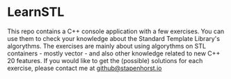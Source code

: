 # LearnSTL
This repo contains a C++ console application with a few exercises.
You can use them to check your knowledge about the Standard Template Library's algorythms.
The exercises are mainly about using algorythms on STL containers - mostly vector - and also other knowledge related to new C++ 20 features.
If you would like to get the (possible) solutions for each exercise, please contact me at github@stapenhorst.io
